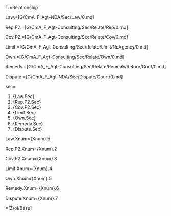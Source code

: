 Ti=Relationship

Law.=[G/CmA_F_Agt-NDA/Sec/Law/0.md]

Rep.P2.=[G/CmA_F_Agt-Consulting/Sec/Relate/Rep/0.md]

Cov.P2.=[G/CmA_F_Agt-Consulting/Sec/Relate/Cov/0.md]

Limit.=[G/CmA_F_Agt-Consulting/Sec/Relate/Limit/NoAgency/0.md]

Own.=[G/CmA_F_Agt-Consulting/Sec/Relate/Own/0.md]

Remedy.=[G/CmA_F_Agt-Consulting/Sec/Relate/Remedy/Return/Conf/0.md]

Dispute.=[G/CmA_F_Agt-NDA/Sec/Dispute/Court/0.md]

sec=<ol><li>{Law.Sec}<li>{Rep.P2.Sec}<li>{Cov.P2.Sec}<li>{Limit.Sec}<li>{Own.Sec}<li>{Remedy.Sec}<li>{Dispute.Sec}</ol>

Law.Xnum={Xnum}.5

Rep.P2.Xnum={Xnum}.2

Cov.P2.Xnum={Xnum}.3

Limit.Xnum={Xnum}.4

Own.Xnum={Xnum}.5

Remedy.Xnum={Xnum}.6

Dispute.Xnum={Xnum}.7

=[Z/ol/Base]
